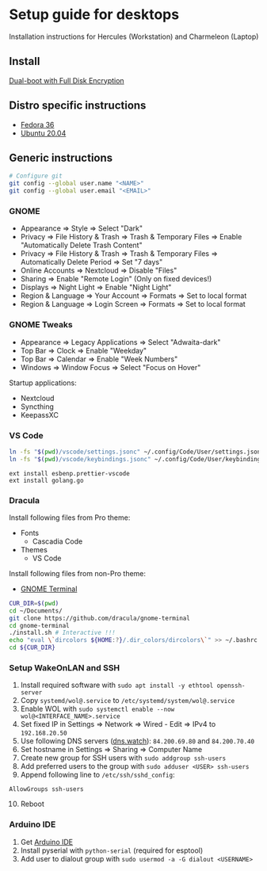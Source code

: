 # Setup guide for desktops

Installation instructions for Hercules (Workstation) and Charmeleon (Laptop)

## Install

[Dual-boot with Full Disk Encryption](Dual-boot%20with%20FDE.md)

## Distro specific instructions

- [Fedora 36](Fedora.md)
- [Ubuntu 20.04](Ubuntu.md)

## Generic instructions

```bash
# Configure git
git config --global user.name "<NAME>"
git config --global user.email "<EMAIL>"
```

### GNOME

- Appearance => Style => Select "Dark"
- Privacy => File History & Trash => Trash & Temporary Files => Enable "Automatically Delete Trash Content"
- Privacy => File History & Trash => Trash & Temporary Files => Automatically Delete Period => Set "7 days"
- Online Accounts => Nextcloud => Disable "Files"
- Sharing => Enable "Remote Login" (Only on fixed devices!)
- Displays => Night Light => Enable "Night Light"
- Region & Language => Your Account => Formats => Set to local format
- Region & Language => Login Screen => Formats => Set to local format

### GNOME Tweaks

- Appearance => Legacy Applications => Select "Adwaita-dark"
- Top Bar => Clock => Enable "Weekday"
- Top Bar => Calendar => Enable "Week Numbers"
- Windows => Window Focus => Select "Focus on Hover"

Startup applications:

- Nextcloud
- Syncthing
- KeepassXC

### VS Code

```bash
ln -fs "$(pwd)/vscode/settings.jsonc" ~/.config/Code/User/settings.json
ln -fs "$(pwd)/vscode/keybindings.jsonc" ~/.config/Code/User/keybindings.json
```

```
ext install esbenp.prettier-vscode
ext install golang.go
```

### Dracula

Install following files from Pro theme:

- Fonts
  - Cascadia Code
- Themes
  - VS Code

Install following files from non-Pro theme:

- [GNOME Terminal](https://draculatheme.com/gnome-terminal)

```bash
CUR_DIR=$(pwd)
cd ~/Documents/
git clone https://github.com/dracula/gnome-terminal
cd gnome-terminal
./install.sh # Interactive !!!
echo "eval \`dircolors ${HOME:?}/.dir_colors/dircolors\`" >> ~/.bashrc
cd ${CUR_DIR}
```

### Setup WakeOnLAN and SSH

1. Install required software with `sudo apt install -y ethtool openssh-server`
2. Copy `systemd/wol@.service` to `/etc/systemd/system/wol@.service`
3. Enable WOL with `sudo systemctl enable --now wol@<INTERFACE_NAME>.service`
4. Set fixed IP in Settings => Network => Wired - Edit => IPv4 to `192.168.20.50`
5. Use following DNS servers ([dns.watch](https://dns.watch)): `84.200.69.80` and `84.200.70.40`
6. Set hostname in Settings => Sharing => Computer Name
7. Create new group for SSH users with `sudo addgroup ssh-users`
8. Add preferred users to the group with `sudo adduser <USER> ssh-users`
9. Append following line to `/etc/ssh/sshd_config`:

```
AllowGroups ssh-users
```

10. Reboot

### Arduino IDE

1. Get [Arduino IDE](https://www.arduino.cc/en/Main/Software)
2. Install pyserial with `python-serial` (required for esptool)
3. Add user to dialout group with `sudo usermod -a -G dialout <USERNAME>`
